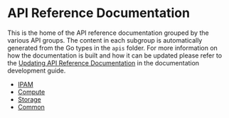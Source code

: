 # API Reference Documentation

This is the home of the API reference documentation grouped by the various API groups. The content in each subgroup is
automatically generated from the Go types in the `apis` folder. For more information on how the documentation is built
and how it can be updated please refer to
the [Updating API Reference Documentation](/development/documentation/#api-reference-documentation)
in the documentation development guide.

* [IPAM](../ipam)
* [Compute](../compute)
* [Storage](../storage)
* [Common](../common)
